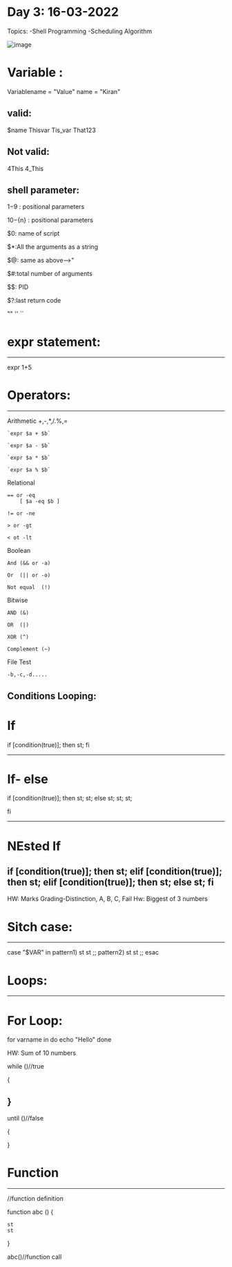 
 Day 3: 16-03-2022
======================
Topics:
	-Shell Programming
	-Scheduling Algorithm

![image](https://user-images.githubusercontent.com/72081819/158564949-86528bd4-5ed5-40a2-a946-d2b0c8084ff3.png)

# Variable :
Variablename = "Value"
name = "Kiran"

valid:
-------
$name
Thisvar
Tis_var
That123

Not valid:
------------
4This
4_This


shell parameter:
-----------------
$1-$9 : positional parameters

${10}-${n} : positional parameters

$0: name of script

$*:All the arguments as a string

$@: same as above-->"

$#:total number of arguments

$$: PID

$?:last return code

""
''
``
# expr statement:
---------------
expr 1+5


# Operators:
----------

Arithmetic
	+,-,*,/.%,=
  
	`expr $a + $b`
  
	`expr $a - $b`
  
	`expr $a * $b`
  
	`expr $a % $b`
	
Relational

	== or -eq
		[ $a -eq $b ]
    
	!= or -ne
  
	> or -gt
  
	< ot -lt
  
Boolean

	And (&& or -a)
  
	Or  (|| or -o)
  
	Not equal  (!)
  
Bitwise

	AND (&)
  
	OR  (|)
  
	XOR (^)
  
	Complement (~)
  
File Test

	-b,-c,-d.....


Conditions Looping: 
-------------------
# If 
if [condition(true)];
then
	st;
fi

--------------------
# If- else

if [condition(true)];
then
	st;
	st;
else
	st;
	st;
	st;
	
fi

--------------------
# NEsted If

if [condition(true)];
then
	st;
elif [condition(true)];
then
	st;
elif [condition(true)];
then
	st;
else
	st;
fi
------------------------

HW: Marks Grading-Distinction, A, B, C, Fail
Hw: Biggest of 3 numbers


# Sitch case:
----------------

case "$VAR" in
pattern1)
	st
	st
	;;
pattern2)
	st
	st
	;;
esac

# Loops:
-------
# For Loop:

for varname in 
do
	echo "Hello"
done

HW: Sum of 10 numbers

while ()//true

{

}
--------

until ()//false

{

}

# Function 
---------------------

//function definition

function abc () {

	st
	st
	
}

abc()//function call
